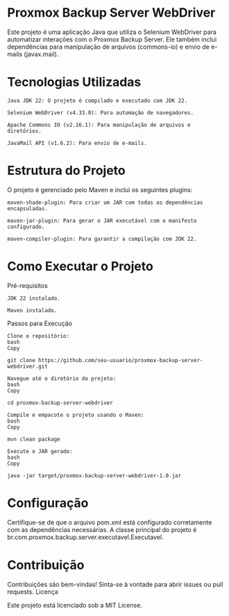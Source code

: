 # Proxmox Backup Server WebDriver

Este projeto é uma aplicação Java que utiliza o Selenium WebDriver para automatizar interações com o Proxmox Backup Server. Ele também inclui dependências para manipulação de arquivos (commons-io) 
e envio de e-mails (javax.mail).

# Tecnologias Utilizadas

    Java JDK 22: O projeto é compilado e executado com JDK 22.

    Selenium WebDriver (v4.33.0): Para automação de navegadores.

    Apache Commons IO (v2.16.1): Para manipulação de arquivos e diretórios.

    JavaMail API (v1.6.2): Para envio de e-mails.

# Estrutura do Projeto

O projeto é gerenciado pelo Maven e inclui os seguintes plugins:

    maven-shade-plugin: Para criar um JAR com todas as dependências encapsuladas.

    maven-jar-plugin: Para gerar o JAR executável com o manifesto configurado.

    maven-compiler-plugin: Para garantir a compilação com JDK 22.

# Como Executar o Projeto

Pré-requisitos

    JDK 22 instalado.

    Maven instalado.

Passos para Execução

    Clone o repositório:
    bash
    Copy

    git clone https://github.com/seu-usuario/proxmox-backup-server-webdriver.git

    Navegue até o diretório do projeto:
    bash
    Copy

    cd proxmox-backup-server-webdriver

    Compile e empacote o projeto usando o Maven:
    bash
    Copy

    mvn clean package

    Execute o JAR gerado:
    bash
    Copy

    java -jar target/proxmox-backup-server-webdriver-1.0.jar

# Configuração

Certifique-se de que o arquivo pom.xml está configurado corretamente com as dependências necessárias. A classe principal do projeto é br.com.proxmox.backup.server.executavel.Executavel.

# Contribuição

Contribuições são bem-vindas! Sinta-se à vontade para abrir issues ou pull requests.
Licença

Este projeto está licenciado sob a MIT License.
